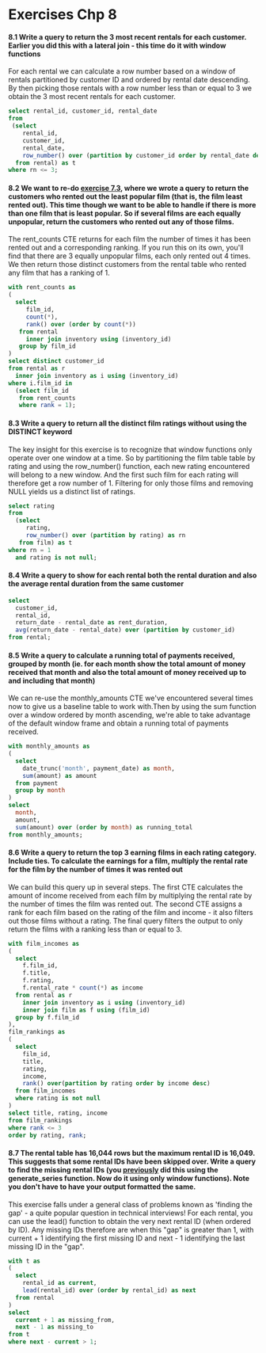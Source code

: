 # Exercises Chp 8

#### 8.1 Write a query to return the 3 most recent rentals for each customer. Earlier you did this with a lateral join - this time do it with window functions

For each rental we can calculate a row number based on a window of rentals partitioned by customer ID and ordered by rental date descending. By then picking those rentals with a row number less than or equal to 3 we obtain the 3 most recent rentals for each customer. 

```sql
select rental_id, customer_id, rental_date
from
 (select
    rental_id,
    customer_id,
    rental_date,
    row_number() over (partition by customer_id order by rental_date desc) as rn
  from rental) as t
where rn <= 3;
```

#### 8.2 We want to re-do [exercise 7.3](https://github.com/carlcorder/mastery-with-sql-solutions/blob/master/exercises-chp7.md#73-you-intend-to-write-a-humorous-email-to-congratulate-some-customers-on-their-poor-taste-in-films-to-that-end-write-a-query-to-return-the-customers-who-rented-out-the-least-popular-film-that-is-the-film-least-rented-out---if-there-is-more-than-one-pick-the-one-with-the-lowest-film-id), where we wrote a query to return the customers who rented out the least popular film (that is, the film least rented out). This time though we want to be able to handle if there is more than one film that is least popular. So if several films are each equally unpopular, return the customers who rented out any of those films.

The rent_counts CTE returns for each film the number of times it has been rented out and a corresponding ranking. If you run this on its own, you'll find that there are 3 equally unpopular films, each only rented out 4 times. We then return those distinct customers from the rental table who rented any film that has a ranking of 1. 

```sql
with rent_counts as
(
  select
     film_id,
     count(*),
     rank() over (order by count(*))
   from rental
     inner join inventory using (inventory_id)
   group by film_id
)
select distinct customer_id
from rental as r
  inner join inventory as i using (inventory_id)
where i.film_id in
  (select film_id
   from rent_counts
   where rank = 1);
```

#### 8.3 Write a query to return all the distinct film ratings without using the DISTINCT keyword

The key insight for this exercise is to recognize that window functions only operate over one window at a time. So by partitioning the film table table by rating and using the row_number() function, each new rating encountered will belong to a new window. And the first such film for each rating will therefore get a row number of 1. Filtering for only those films and removing NULL yields us a distinct list of ratings. 

```sql
select rating
from
  (select
     rating,
     row_number() over (partition by rating) as rn
   from film) as t
where rn = 1
  and rating is not null;
```

#### 8.4 Write a query to show for each rental both the rental duration and also the average rental duration from the same customer

```sql
select
  customer_id,
  rental_id,
  return_date - rental_date as rent_duration,
  avg(return_date - rental_date) over (partition by customer_id)
from rental;
```

#### 8.5 Write a query to calculate a running total of payments received, grouped by month (ie. for each month show the total amount of money received that month and also the total amount of money received up to and including that month)

We can re-use the monthly_amounts CTE we've encountered several times now to give us a baseline table to work with.Then by using the sum function over a window ordered by month ascending, we're able to take advantage of the default window frame and obtain a running total of payments received. 

```sql
with monthly_amounts as
(
  select
    date_trunc('month', payment_date) as month,
    sum(amount) as amount
  from payment
  group by month
)
select
  month,
  amount,
  sum(amount) over (order by month) as running_total
from monthly_amounts;
```

#### 8.6 Write a query to return the top 3 earning films in each rating category. Include ties. To calculate the earnings for a film, multiply the rental rate for the film by the number of times it was rented out

We can build this query up in several steps. The first CTE calculates the amount of income received from each film by multiplying the rental rate by the number of times the film was rented out. The second CTE assigns a rank for each film based on the rating of the film and income - it also filters out those films without a rating. The final query filters the output to only return the films with a ranking less than or equal to 3. 

```sql
with film_incomes as
(
  select
    f.film_id,
    f.title,
    f.rating,
    f.rental_rate * count(*) as income
  from rental as r
    inner join inventory as i using (inventory_id)
    inner join film as f using (film_id)
  group by f.film_id
),
film_rankings as
(
  select
    film_id,
    title,
    rating,
    income,
    rank() over(partition by rating order by income desc)
  from film_incomes
  where rating is not null
)
select title, rating, income
from film_rankings
where rank <= 3
order by rating, rank;
```

#### 8.7 The rental table has 16,044 rows but the maximum rental ID is 16,049. This suggests that some rental IDs have been skipped over. Write a query to find the missing rental IDs (you [previously](https://github.com/carlcorder/mastery-with-sql-solutions/blob/master/exercises-chp07.md#715-the-rental-table-has-16044-rows-but-the-maximum-rental-id-is-16049-this-suggests-that-some-rental-ids-have-been-skipped-over-write-a-query-to-find-the-missing-rental-ids-the-generate_series-function-may-come-in-handy) did this using the generate_series function. Now do it using only window functions). Note you don't have to have your output formatted the same.

This exercise falls under a general class of problems known as 'finding the gap' - a quite popular question in technical interviews! For each rental, you can use the lead() function to obtain the very next rental ID (when ordered by ID). Any missing IDs therefore are when this "gap" is greater than 1, with current + 1 identifying the first missing ID and next - 1 identifying the last missing ID in the "gap". 

```sql
with t as
(
  select
    rental_id as current,
    lead(rental_id) over (order by rental_id) as next
  from rental
)
select
  current + 1 as missing_from,
  next - 1 as missing_to
from t
where next - current > 1;
```

#### 

```sql

```

#### 

```sql

```

#### 

```sql

```
